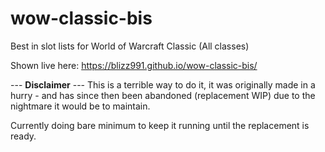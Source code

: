 # wow-classic-bis
Best in slot lists for World of Warcraft Classic (All classes)

Shown live here:
https://blizz991.github.io/wow-classic-bis/


--- **Disclaimer**  ---
This is a terrible way to do it, it was originally made in a hurry - and has since then been abandoned (replacement WIP) due to the nightmare it would be to maintain.


Currently doing bare minimum to keep it running until the replacement is ready.
